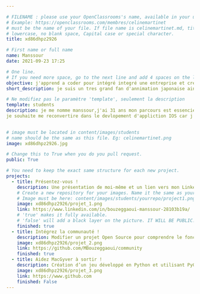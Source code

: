 ```yaml
---

# FILENAME : please use your OpenClassrooms's name, available in your url.
# Example: https://openclassrooms.com/membres/celinemartinet
# must be the name of your file. If file name is celinemartinet.md, title is celinemartinet.
# lowercase, no blank space, Capital case or special character.
title: xd86dhpz2926

# First name or full name
name: Manssour
date: 2021-09-23 17:25

# One line.
# If you need more space, go to the next line and add 4 spaces on the left, as in 'description'.
objective: j'apprend a coder pour intégré integré une entreprise et creer des application IOS.
short_description: je suis un tres grand fan d'annimation japonaise ainsi que tout ce qui touche a la culture asiatique. 

# Ne modifiez pas le paramètre 'template', seulement la description
template: students
description: je me nomme manssour,j'ai 31 ans mon parcours est essencielment basée dans le commerce du textil et de la téléphonie
je souhaite me reconvertire dans le devlopement d'appliction IOS car j'ai toujours été faciner pas l'univers apple.
   

# image must be located in content/images/students
# name should be the same as this file. Eg: celinemartinet.png
image: xd86dhpz2926.jpg

# Change this to True when you do you pull request.
public: True

# You need to keep the exact same structure for each new project.
projects:
  - title: Présentez-vous !
    description: Une présentation de moi-même et un lien vers mon LinkedIn.
    # Create a new repository for your images. Name it the same as your nickname and profile picture.
    # Image must be here: content/images/students/yourrepo/project1.png
    image: xd86dhpz2926/projet_1.png
    link: https://www.linkedin.com/in/bouzeggaoui-manssour-28103b19a/
    # 'true' makes it fully available.
    # 'false' will add a black layer on the picture. IT WILL BE PUBLIC!
    finished: true
  - title: Intégrez la communauté !
    description: Modifier un projet Open Source pour comprendre le fonctionnement de Git, de Github et des pull requests. 
    image: xd86dhpz2926/projet_2.png
    link: https://github.com/MBouzeggaoui/community
    finished: true
  - title: Aidez MacGyver à sortir !
    description: Création d’un jeu développé en Python et utilisant PyGame.
    image: xd86dhpz2926/projet_3.png
    link: https://www.github.com
    finished: False
---
```

